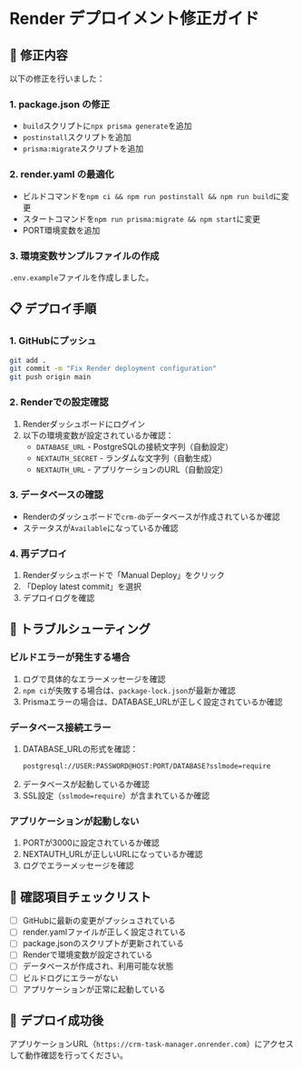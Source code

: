 # Render デプロイメント修正ガイド

## 🔧 修正内容

以下の修正を行いました：

### 1. package.json の修正
- `build`スクリプトに`npx prisma generate`を追加
- `postinstall`スクリプトを追加
- `prisma:migrate`スクリプトを追加

### 2. render.yaml の最適化
- ビルドコマンドを`npm ci && npm run postinstall && npm run build`に変更
- スタートコマンドを`npm run prisma:migrate && npm start`に変更
- PORT環境変数を追加

### 3. 環境変数サンプルファイルの作成
`.env.example`ファイルを作成しました。

## 📋 デプロイ手順

### 1. GitHubにプッシュ
```bash
git add .
git commit -m "Fix Render deployment configuration"
git push origin main
```

### 2. Renderでの設定確認

1. Renderダッシュボードにログイン
2. 以下の環境変数が設定されているか確認：
   - `DATABASE_URL` - PostgreSQLの接続文字列（自動設定）
   - `NEXTAUTH_SECRET` - ランダムな文字列（自動生成）
   - `NEXTAUTH_URL` - アプリケーションのURL（自動設定）

### 3. データベースの確認
- Renderのダッシュボードで`crm-db`データベースが作成されているか確認
- ステータスが`Available`になっているか確認

### 4. 再デプロイ
1. Renderダッシュボードで「Manual Deploy」をクリック
2. 「Deploy latest commit」を選択
3. デプロイログを確認

## 🐛 トラブルシューティング

### ビルドエラーが発生する場合
1. ログで具体的なエラーメッセージを確認
2. `npm ci`が失敗する場合は、`package-lock.json`が最新か確認
3. Prismaエラーの場合は、DATABASE_URLが正しく設定されているか確認

### データベース接続エラー
1. DATABASE_URLの形式を確認：
   ```
   postgresql://USER:PASSWORD@HOST:PORT/DATABASE?sslmode=require
   ```
2. データベースが起動しているか確認
3. SSL設定（`sslmode=require`）が含まれているか確認

### アプリケーションが起動しない
1. PORTが3000に設定されているか確認
2. NEXTAUTH_URLが正しいURLになっているか確認
3. ログでエラーメッセージを確認

## 📝 確認項目チェックリスト

- [ ] GitHubに最新の変更がプッシュされている
- [ ] render.yamlファイルが正しく設定されている
- [ ] package.jsonのスクリプトが更新されている
- [ ] Renderで環境変数が設定されている
- [ ] データベースが作成され、利用可能な状態
- [ ] ビルドログにエラーがない
- [ ] アプリケーションが正常に起動している

## 🚀 デプロイ成功後

アプリケーションURL（`https://crm-task-manager.onrender.com`）にアクセスして動作確認を行ってください。